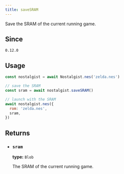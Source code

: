 ```yaml
---
title: saveSRAM
---
```


Save the SRAM of the current running game.

## Since
`0.12.0`

## Usage
```js
const nostalgist = await Nostalgist.nes('zelda.nes')

// save the SRAM
const sram = await nostalgist.saveSRAM()

// launch with the SRAM
await nostalgist.nes({
  rom: 'zelda.nes',
  sram,
})
```

## Returns
+ ### `sram`

  **type:** `Blob`

  The SRAM of the current running game.
